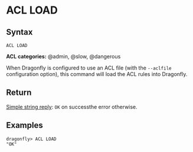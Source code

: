 # ACL LOAD

## Syntax

    ACL LOAD

**ACL categories:** @admin, @slow, @dangerous

When Dragonfly is configured to use an ACL file (with the `--aclfile` configuration option), this command will load the ACL rules into Dragonfly.

## Return

[Simple string reply](https://redis.io/docs/reference/protocol-spec/#simple-strings): `OK` on successthe error otherwise.

## Examples

```shell
dragonfly> ACL LOAD
"OK"
```
